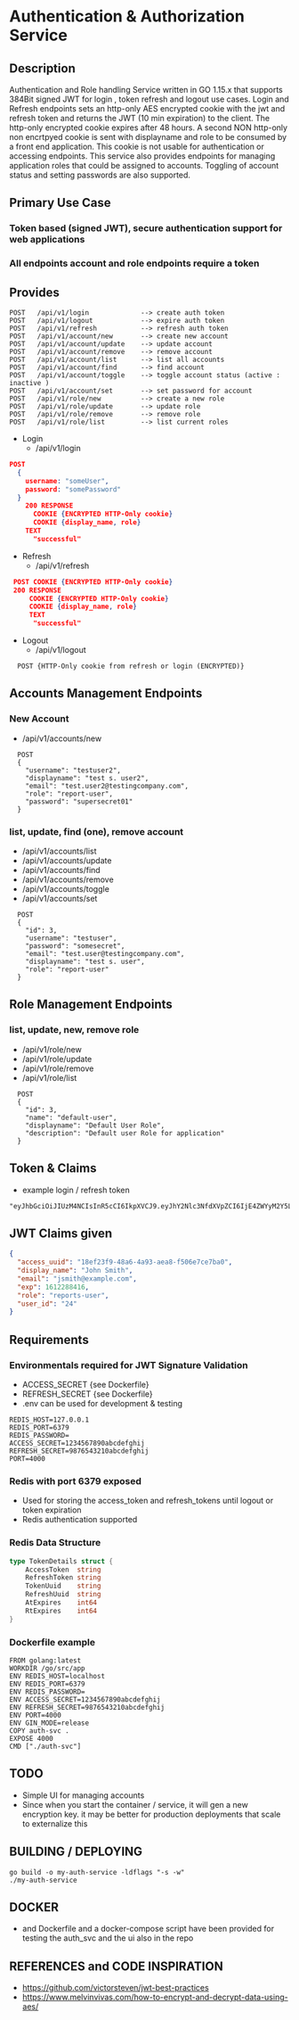 # Authentication &  Authorization Service

## Description

Authentication and Role handling Service written in GO 1.15.x that supports 384Bit signed JWT for login , token refresh and logout use cases.
Login and Refresh endpoints sets an http-only AES encrypted cookie with the jwt and refresh token and returns the JWT (10 min expiration) to the client.
The http-only encrypted cookie expires after 48 hours. A second NON http-only non encrtpyed cookie is sent with displayname and role to be consumed by a front end application. This cookie is not usable for authentication or accessing endpoints. This service also provides endpoints for managing application roles that could be assigned to accounts. Toggling of account status and setting passwords are also supported.

## Primary Use Case

### Token based (signed JWT), secure authentication support for web applications

### All endpoints account and role endpoints require a token

## Provides

```console
POST   /api/v1/login             --> create auth token
POST   /api/v1/logout            --> expire auth token
POST   /api/v1/refresh           --> refresh auth token
POST   /api/v1/account/new       --> create new account
POST   /api/v1/account/update    --> update account
POST   /api/v1/account/remove    --> remove account
POST   /api/v1/account/list      --> list all accounts
POST   /api/v1/account/find      --> find account
POST   /api/v1/account/toggle    --> toggle account status (active : inactive )
POST   /api/v1/account/set       --> set password for account
POST   /api/v1/role/new          --> create a new role
POST   /api/v1/role/update       --> update role
POST   /api/v1/role/remove       --> remove role
POST   /api/v1/role/list         --> list current roles
```

- Login
  - /api/v1/login

```json
POST
  {
    username: "someUser",
    password: "somePassword"
  }
    200 RESPONSE 
      COOKIE {ENCRYPTED HTTP-Only cookie}
      COOKIE {display_name, role}
    TEXT 
      "successful"
```

- Refresh
  - /api/v1/refresh

```json
 POST COOKIE {ENCRYPTED HTTP-Only cookie}
 200 RESPONSE
     COOKIE {ENCRYPTED HTTP-Only cookie}
     COOKIE {display_name, role}
     TEXT 
      "successful"
```

- Logout
  - /api/v1/logout

```console
  POST {HTTP-Only cookie from refresh or login (ENCRYPTED)}
 ```

## Accounts Management Endpoints

### New Account

- /api/v1/accounts/new

```console
  POST
  {
    "username": "testuser2",
    "displayname": "test s. user2",
    "email": "test.user2@testingcompany.com",
    "role": "report-user",
    "password": "supersecret01"
  }
```

### list, update, find (one), remove account

- /api/v1/accounts/list
- /api/v1/accounts/update
- /api/v1/accounts/find
- /api/v1/accounts/remove
- /api/v1/accounts/toggle
- /api/v1/accounts/set

```console
  POST
  {   
    "id": 3,
    "username": "testuser",
    "password": "somesecret",
    "email": "test.user@testingcompany.com",
    "displayname": "test s. user",
    "role": "report-user"
  }
```

## Role Management Endpoints

### list, update, new, remove role

- /api/v1/role/new
- /api/v1/role/update
- /api/v1/role/remove
- /api/v1/role/list

```console
  POST
  {   
    "id": 3,
    "name": "default-user",
    "displayname": "Default User Role",
    "description": "Default user Role for application"
  }
```

## Token & Claims

- example login / refresh token

```console
"eyJhbGciOiJIUzM4NCIsInR5cCI6IkpXVCJ9.eyJhY2Nlc3NfdXVpZCI6IjE4ZWYyM2Y5LTQ4YTYtNGE5My1hZWE4LWY1MDZlN2NlN2JhMCIsImRpc3BsYXlfbmFtZSI6IlRlbXBlci1TdXJlIEFkbWluIiwiZW1haWwiOiJhZG1pbkB0ZW1wZXItc3VyZS5jb20iLCJleHAiOjE2MTIyODg0MTYsInJvbGUiOiJhZG1pbiIsInVzZXJfaWQiOiIxIn0.j0nle36e2yFv5qvZMxJFewZ41d4zczE5UnHpC5s1T0PxTF5UK1FQT0zSsnZpwjCR"
```

## JWT Claims given

```json
{
  "access_uuid": "18ef23f9-48a6-4a93-aea8-f506e7ce7ba0",
  "display_name": "John Smith",
  "email": "jsmith@example.com",
  "exp": 1612288416,
  "role": "reports-user",
  "user_id": "24"
}
```

## Requirements

### Environmentals required for JWT Signature Validation

- ACCESS_SECRET  {see Dockerfile}
- REFRESH_SECRET {see Dockerfile}
- .env can be used for development & testing

```console
REDIS_HOST=127.0.0.1
REDIS_PORT=6379
REDIS_PASSWORD=
ACCESS_SECRET=1234567890abcdefghij
REFRESH_SECRET=9876543210abcdefghij
PORT=4000
```

### Redis with port 6379 exposed

- Used for storing the access_token and refresh_tokens until logout or token expiration
- Redis authentication supported

### Redis Data Structure

  ```go
  type TokenDetails struct {
      AccessToken  string
      RefreshToken string
      TokenUuid    string
      RefreshUuid  string
      AtExpires    int64
      RtExpires    int64
}
```

### Dockerfile example

```docker
FROM golang:latest
WORKDIR /go/src/app
ENV REDIS_HOST=localhost
ENV REDIS_PORT=6379
ENV REDIS_PASSWORD=
ENV ACCESS_SECRET=1234567890abcdefghij
ENV REFRESH_SECRET=9876543210abcdefghij
ENV PORT=4000
ENV GIN_MODE=release
COPY auth-svc .
EXPOSE 4000
CMD ["./auth-svc"]
```

## TODO

- Simple UI for managing accounts
- Since when you start the container / service, it will gen a new encryption key. it may be better for production deployments that scale to externalize this

## BUILDING / DEPLOYING

```console
go build -o my-auth-service -ldflags "-s -w" 
./my-auth-service
```

## DOCKER

- and Dockerfile and a docker-compose script have been provided for testing the auth_svc and the ui also in the repo

## REFERENCES and CODE INSPIRATION

- <https://github.com/victorsteven/jwt-best-practices>
- <https://www.melvinvivas.com/how-to-encrypt-and-decrypt-data-using-aes/>
